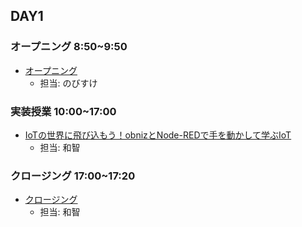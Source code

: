 ## DAY1

### オープニング 8:50~9:50

- [オープニング](https://www.canva.com/design/DAGmxFq5M0s/KZRybsKpJj1cxA2NMnNbHw/edit)
    - 担当: のびすけ

### 実装授業 10:00~17:00

- [IoTの世界に飛び込もう！obnizとNode-REDで手を動かして学ぶIoT](./dev_lesson)
    - 担当: 和智

### クロージング 17:00~17:20

- [クロージング](https://www.canva.com/design/DAGmxJ3zWjw/YdnYuGxXxHj8PPR1Y7TOKQ/edit)
    - 担当: 和智

